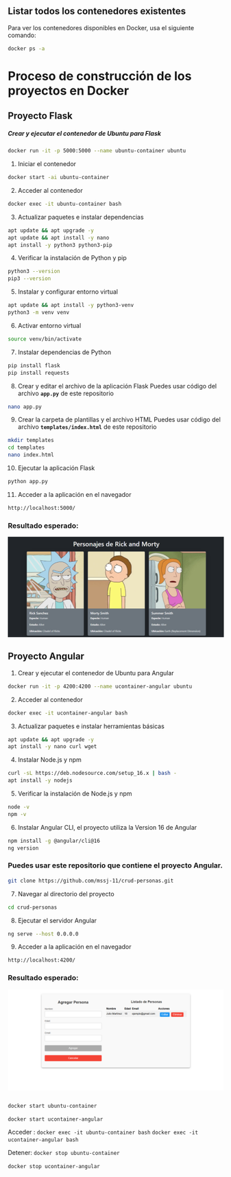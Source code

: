 ## Listar todos los contenedores existentes

Para ver los contenedores disponibles en Docker, usa el siguiente comando:

```sh
docker ps -a
```

#     Proceso de construcción de los proyectos en Docker


## Proyecto Flask

##### Crear y ejecutar el contenedor de Ubuntu para Flask
```sh
docker run -it -p 5000:5000 --name ubuntu-container ubuntu
```
1. Iniciar el contenedor
```sh
docker start -ai ubuntu-container
```
2. Acceder al contenedor
```sh
docker exec -it ubuntu-container bash
```
3. Actualizar paquetes e instalar dependencias
```sh
apt update && apt upgrade -y
apt update && apt install -y nano
apt install -y python3 python3-pip
```

4. Verificar la instalación de Python y pip
```sh
python3 --version
pip3 --version
```

5. Instalar y configurar entorno virtual
```sh
apt update && apt install -y python3-venv
python3 -m venv venv
```

6. Activar entorno virtual
```sh
source venv/bin/activate
```

7. Instalar dependencias de Python
```sh
pip install flask
pip install requests
```
8. Crear y editar el archivo de la aplicación Flask
Puedes usar código del archivo **`app.py`** de este repositorio
```sh
nano app.py
```

9. Crear la carpeta de plantillas y el archivo HTML
Puedes usar código del archivo **`templates/index.html`** de este repositorio
```sh
mkdir templates
cd templates
nano index.html
```

10. Ejecutar la aplicación Flask
```sh
python app.py
```

11. Acceder a la aplicación en el navegador
```sh
http://localhost:5000/
```

### Resultado esperado:
<p align="center"><img src="web1.png" /></p>










## Proyecto Angular

1. Crear y ejecutar el contenedor de Ubuntu para Angular
```sh
docker run -it -p 4200:4200 --name ucontainer-angular ubuntu
```

2. Acceder al contenedor
```sh
docker exec -it ucontainer-angular bash
```

3. Actualizar paquetes e instalar herramientas básicas
```sh
apt update && apt upgrade -y
apt install -y nano curl wget
```

4. Instalar Node.js y npm
```sh
curl -sL https://deb.nodesource.com/setup_16.x | bash -
apt install -y nodejs
```

5. Verificar la instalación de Node.js y npm
```sh
node -v
npm -v
```

6. Instalar Angular CLI, el proyecto utiliza la Version 16 de Angular
```sh
npm install -g @angular/cli@16
ng version
```

### Puedes usar este repositorio que contiene el proyecto Angular.
```sh
git clone https://github.com/mssj-11/crud-personas.git
```

7. Navegar al directorio del proyecto
```sh
cd crud-personas
```

8. Ejecutar el servidor Angular
```sh
ng serve --host 0.0.0.0
```

9. Acceder a la aplicación en el navegador
```sh
http://localhost:4200/
```

### Resultado esperado:
<p align="center"><img src="web2.png" /></p>


### ###########################################################################################

`docker start ubuntu-container`

`docker start ucontainer-angular`

Acceder :
`docker exec -it ubuntu-container bash`
`docker exec -it ucontainer-angular bash`


Detener:
`docker stop ubuntu-container`

`docker stop ucontainer-angular`